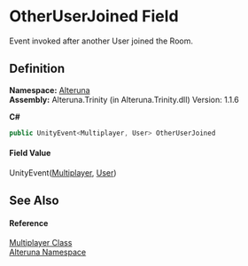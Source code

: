 # OtherUserJoined Field


Event invoked after another User joined the Room.



## Definition
**Namespace:** <a href="N_Alteruna">Alteruna</a>  
**Assembly:** Alteruna.Trinity (in Alteruna.Trinity.dll) Version: 1.1.6

**C#**
``` C#
public UnityEvent<Multiplayer, User> OtherUserJoined
```



#### Field Value
UnityEvent(<a href="T_Alteruna_Multiplayer">Multiplayer</a>, <a href="T_Alteruna_User">User</a>)

## See Also


#### Reference
<a href="T_Alteruna_Multiplayer">Multiplayer Class</a>  
<a href="N_Alteruna">Alteruna Namespace</a>  
